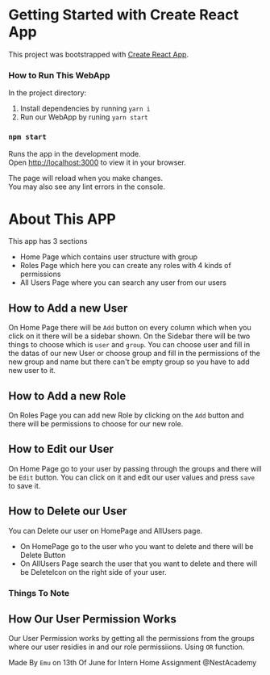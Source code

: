 # Getting Started with Create React App

This project was bootstrapped with [Create React App](https://github.com/facebook/create-react-app).

### How to Run This WebApp

In the project directory:
1. Install dependencies by running `yarn i`
2. Run our WebApp by runing `yarn start`

### `npm start`

Runs the app in the development mode.\
Open [http://localhost:3000](http://localhost:3000) to view it in your browser.

The page will reload when you make changes.\
You may also see any lint errors in the console.

# About This APP

This app has 3 sections
 - Home Page which contains user structure with group
 - Roles Page which here you can create any roles with 4 kinds of permissions
 - All Users Page where you can search any user from our users

## How to Add a new User

On Home Page there will be `Add` button on every column which when you click on it there will be a sidebar shown. On the Sidebar there will be two things to choose which is `user` and `group`. You can choose user and fill in the datas of our new User or choose group and fill in the permissions of the new group and name but there can't be empty group so you have to add new user to it.

## How to Add a new Role

On Roles Page you can add new Role by clicking on the `Add` button and there will be permissions to choose for our new role.

## How to Edit our User

On Home Page go to your user by passing through the groups and there will be `Edit` button. You can click on it and edit our user values and press `save` to save it.

## How to Delete our User

You can Delete our user on HomePage and AllUsers page.
  - On HomePage go to the user who you want to delete and there will be Delete Button
  - On AllUsers Page search the user that you want to delete and there will be DeleteIcon on the right side of your user.

### Things To Note

## How Our User Permission Works

Our User Permission works by getting all the permissions from the groups where our user residies in and our role permissiions. Using `OR` function.
	
	
	

Made By `Emu` on 13th Of June for Intern Home Assignment @NestAcademy
